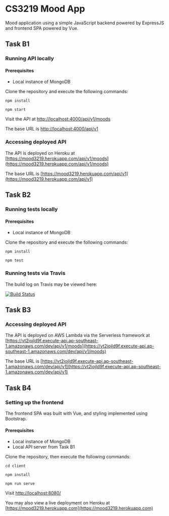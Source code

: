 # CS3219 Mood App

Mood application using a simple JavaScript backend powered by ExpressJS and frontend SPA powered by Vue.

## Task B1

### Running API locally

#### Prerequisites
- Local instance of MongoDB

Clone the repository and execute the following commands:

`npm install`

`npm start`

Visit the API at [http://localhost:4000/api/v1/moods](http://localhost:4000/api/v1/moods)

The base URL is [http://localhost:4000/api/v1](http://localhost:4000/api/v1)

### Accessing deployed API

The API is deployed on Heroku at [https://mood3219.herokuapp.com/api/v1/moods](https://mood3219.herokuapp.com/api/v1/moods)

The base URL is [https://mood3219.herokuapp.com/api/v1](https://mood3219.herokuapp.com/api/v1)

## Task B2

### Running tests locally

#### Prerequisites
- Local instance of MongoDB

Clone the repository and execute the following commands:

`npm install`

`npm test`

### Running tests via Travis

The build log on Travis may be viewed here:

[![Build Status](https://travis-ci.com/Nanosync/moodapp.svg?token=pKG3662y6aVLLEGjx82L&branch=master)](https://travis-ci.com/Nanosync/moodapp)

## Task B3

### Accessing deployed API

The API is deployed on AWS Lambda via the Serverless framework at [https://vt2iojld9f.execute-api.ap-southeast-1.amazonaws.com/dev/api/v1/moods](https://vt2iojld9f.execute-api.ap-southeast-1.amazonaws.com/dev/api/v1/moods)

The base URL is [https://vt2iojld9f.execute-api.ap-southeast-1.amazonaws.com/dev/api/v1](https://vt2iojld9f.execute-api.ap-southeast-1.amazonaws.com/dev/api/v1)

## Task B4

### Setting up the frontend

The frontend SPA was built with Vue, and styling implemented using Bootstrap.

#### Prerequisites
- Local instance of MongoDB
- Local API server from Task B1

Clone the repository, then execute the following commands:

`cd client`

`npm install`

`npm run serve`

Visit [http://localhost:8080/](http://localhost:8080/)

You may also view a live deployment on Heroku at [https://mood3219.herokuapp.com](https://mood3219.herokuapp.com)

